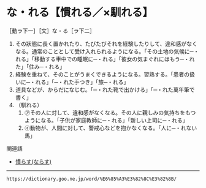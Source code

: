 # な・れる【慣れる／×馴れる】
［動ラ下一］［文］な・る［ラ下二］

1.  その狀態に長く置かれたり、たびたびそれを経験したりして、違和感がなくなる。通常のこととして受け入れられるようになる。「その土地の気候に─・れる」「移動する車中での睡眠に─・れる」「彼女の気まぐれにはもう─・れた」「住み─・れる」
2.  経験を重ねて、そのことがうまくできるようになる。習熟する。「患者の扱いに─・れる」「─・れた手つき」「旅─・れる」
3.  道具などが、からだになじむ。「─・れた靴で出かける」「─・れた萬年筆で書く」
4.  （馴れる）    
    1.  ㋐その人に対して、違和感がなくなる。その人に親しみの気持ちをもつようになる。「子供が家庭教師に─・れる」「新しい上司に─・れる」        
    2.  ㋑動物が、人間に対して、警戒心などを抱かなくなる。「人に─・れない馬」
        

関連語

-   [慣らす(ならす)](https://dictionary.goo.ne.jp/word/%E6%85%A3%E3%82%89%E3%81%99/#jn-165254)

---
`https://dictionary.goo.ne.jp/word/%E6%85%A3%E3%82%8C%E3%82%8B/`